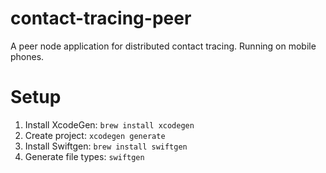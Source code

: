 # contact-tracing-peer
A peer node application for distributed contact tracing. Running on mobile phones.

# Setup
1. Install XcodeGen: `brew install xcodegen`
2. Create project: `xcodegen generate`
1. Install Swiftgen: `brew install swiftgen`
2. Generate file types: `swiftgen`
